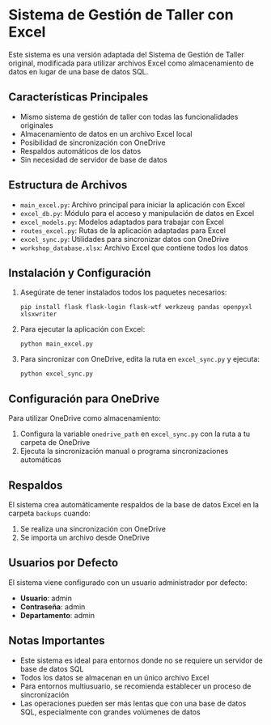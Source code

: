 # Sistema de Gestión de Taller con Excel

Este sistema es una versión adaptada del Sistema de Gestión de Taller original, modificada para utilizar archivos Excel como almacenamiento de datos en lugar de una base de datos SQL.

## Características Principales

- Mismo sistema de gestión de taller con todas las funcionalidades originales
- Almacenamiento de datos en un archivo Excel local
- Posibilidad de sincronización con OneDrive
- Respaldos automáticos de los datos
- Sin necesidad de servidor de base de datos

## Estructura de Archivos

- `main_excel.py`: Archivo principal para iniciar la aplicación con Excel
- `excel_db.py`: Módulo para el acceso y manipulación de datos en Excel
- `excel_models.py`: Modelos adaptados para trabajar con Excel
- `routes_excel.py`: Rutas de la aplicación adaptadas para Excel
- `excel_sync.py`: Utilidades para sincronizar datos con OneDrive
- `workshop_database.xlsx`: Archivo Excel que contiene todos los datos

## Instalación y Configuración

1. Asegúrate de tener instalados todos los paquetes necesarios:
   ```
   pip install flask flask-login flask-wtf werkzeug pandas openpyxl xlsxwriter
   ```

2. Para ejecutar la aplicación con Excel:
   ```
   python main_excel.py
   ```

3. Para sincronizar con OneDrive, edita la ruta en `excel_sync.py` y ejecuta:
   ```
   python excel_sync.py
   ```

## Configuración para OneDrive

Para utilizar OneDrive como almacenamiento:

1. Configura la variable `onedrive_path` en `excel_sync.py` con la ruta a tu carpeta de OneDrive
2. Ejecuta la sincronización manual o programa sincronizaciones automáticas

## Respaldos

El sistema crea automáticamente respaldos de la base de datos Excel en la carpeta `backups` cuando:

1. Se realiza una sincronización con OneDrive
2. Se importa un archivo desde OneDrive

## Usuarios por Defecto

El sistema viene configurado con un usuario administrador por defecto:

- **Usuario**: admin
- **Contraseña**: admin
- **Departamento**: admin

## Notas Importantes

- Este sistema es ideal para entornos donde no se requiere un servidor de base de datos SQL
- Todos los datos se almacenan en un único archivo Excel
- Para entornos multiusuario, se recomienda establecer un proceso de sincronización
- Las operaciones pueden ser más lentas que con una base de datos SQL, especialmente con grandes volúmenes de datos